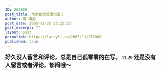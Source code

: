 ```yaml
---
ID: 262800
post_title: 大家都太惜墨似金了
author: 南 靖男
post_date: 2005-11-25 23:23:23
post_excerpt: ""
layout: post
permalink: https://larryli.cn/2005/11/262800
published: true
---
```

<font face="黑体, arial black,avant garde"><strong><font size="4">好久没人留言和评论，总是自己孤零零的在写。</font>
<font size="3">11.29 </font><font size="4">还是没有人留言或者评论，郁闷哦～</font></strong></font>